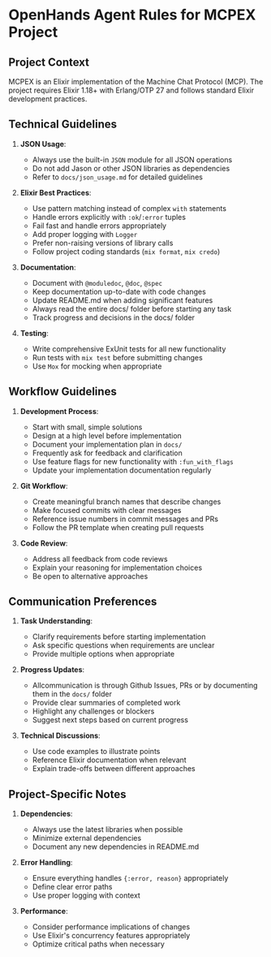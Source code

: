# OpenHands Agent Rules for MCPEX Project

## Project Context

MCPEX is an Elixir implementation of the Machine Chat Protocol (MCP). The project requires Elixir 1.18+ with Erlang/OTP 27 and follows standard Elixir development practices.

## Technical Guidelines

1. **JSON Usage**:
   - Always use the built-in `JSON` module for all JSON operations
   - Do not add Jason or other JSON libraries as dependencies
   - Refer to `docs/json_usage.md` for detailed guidelines

2. **Elixir Best Practices**:
   - Use pattern matching instead of complex `with` statements
   - Handle errors explicitly with `:ok`/`:error` tuples
   - Fail fast and handle errors appropriately
   - Add proper logging with `Logger`
   - Prefer non-raising versions of library calls
   - Follow project coding standards (`mix format`, `mix credo`)

3. **Documentation**:
   - Document with `@moduledoc`, `@doc`, `@spec`
   - Keep documentation up-to-date with code changes
   - Update README.md when adding significant features
   - Always read the entire docs/ folder before starting any task
   - Track progress and decisions in the docs/ folder

4. **Testing**:
   - Write comprehensive ExUnit tests for all new functionality
   - Run tests with `mix test` before submitting changes
   - Use `Mox` for mocking when appropriate

## Workflow Guidelines

1. **Development Process**:
   - Start with small, simple solutions
   - Design at a high level before implementation
   - Document your implementation plan in `docs/`
   - Frequently ask for feedback and clarification
   - Use feature flags for new functionality with `:fun_with_flags`
   - Update your implementation documentation regularly

2. **Git Workflow**:
   - Create meaningful branch names that describe changes
   - Make focused commits with clear messages
   - Reference issue numbers in commit messages and PRs
   - Follow the PR template when creating pull requests

3. **Code Review**:
   - Address all feedback from code reviews
   - Explain your reasoning for implementation choices
   - Be open to alternative approaches

## Communication Preferences

1. **Task Understanding**:
   - Clarify requirements before starting implementation
   - Ask specific questions when requirements are unclear
   - Provide multiple options when appropriate

2. **Progress Updates**:
   - Allcommunication is through Github Issues, PRs or by documenting them in the `docs/` folder
   - Provide clear summaries of completed work
   - Highlight any challenges or blockers
   - Suggest next steps based on current progress

3. **Technical Discussions**:
   - Use code examples to illustrate points
   - Reference Elixir documentation when relevant
   - Explain trade-offs between different approaches

## Project-Specific Notes

1. **Dependencies**:
   - Always use the latest libraries when possible
   - Minimize external dependencies
   - Document any new dependencies in README.md

2. **Error Handling**:
   - Ensure everything handles `{:error, reason}` appropriately
   - Define clear error paths
   - Use proper logging with context

3. **Performance**:
   - Consider performance implications of changes
   - Use Elixir's concurrency features appropriately
   - Optimize critical paths when necessary


